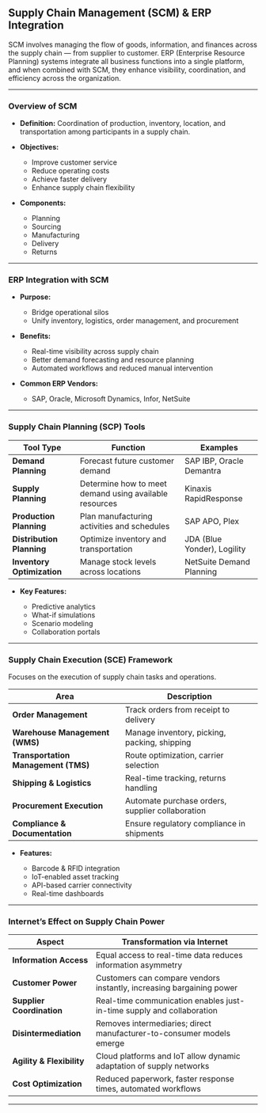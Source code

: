 ## **Supply Chain Management (SCM) & ERP Integration**

SCM involves managing the flow of goods, information, and finances across the supply chain — from supplier to customer. ERP (Enterprise Resource Planning) systems integrate all business functions into a single platform, and when combined with SCM, they enhance visibility, coordination, and efficiency across the organization.

---

### **Overview of SCM**

* **Definition:** Coordination of production, inventory, location, and transportation among participants in a supply chain.
* **Objectives:**

  * Improve customer service
  * Reduce operating costs
  * Achieve faster delivery
  * Enhance supply chain flexibility
* **Components:**

  * Planning
  * Sourcing
  * Manufacturing
  * Delivery
  * Returns

---

### **ERP Integration with SCM**

* **Purpose:**

  * Bridge operational silos
  * Unify inventory, logistics, order management, and procurement
* **Benefits:**

  * Real-time visibility across supply chain
  * Better demand forecasting and resource planning
  * Automated workflows and reduced manual intervention
* **Common ERP Vendors:**

  * SAP, Oracle, Microsoft Dynamics, Infor, NetSuite

---

### **Supply Chain Planning (SCP) Tools**

| **Tool Type**              | **Function**                                           | **Examples**                |
| -------------------------- | ------------------------------------------------------ | --------------------------- |
| **Demand Planning**        | Forecast future customer demand                        | SAP IBP, Oracle Demantra    |
| **Supply Planning**        | Determine how to meet demand using available resources | Kinaxis RapidResponse       |
| **Production Planning**    | Plan manufacturing activities and schedules            | SAP APO, Plex               |
| **Distribution Planning**  | Optimize inventory and transportation                  | JDA (Blue Yonder), Logility |
| **Inventory Optimization** | Manage stock levels across locations                   | NetSuite Demand Planning    |

* **Key Features:**

  * Predictive analytics
  * What-if simulations
  * Scenario modeling
  * Collaboration portals

---

### **Supply Chain Execution (SCE) Framework**

Focuses on the execution of supply chain tasks and operations.

| **Area**                            | **Description**                                  |
| ----------------------------------- | ------------------------------------------------ |
| **Order Management**                | Track orders from receipt to delivery            |
| **Warehouse Management (WMS)**      | Manage inventory, picking, packing, shipping     |
| **Transportation Management (TMS)** | Route optimization, carrier selection            |
| **Shipping & Logistics**            | Real-time tracking, returns handling             |
| **Procurement Execution**           | Automate purchase orders, supplier collaboration |
| **Compliance & Documentation**      | Ensure regulatory compliance in shipments        |

* **Features:**

  * Barcode & RFID integration
  * IoT-enabled asset tracking
  * API-based carrier connectivity
  * Real-time dashboards

---

### **Internet’s Effect on Supply Chain Power**

| **Aspect**                | **Transformation via Internet**                                       |
| ------------------------- | --------------------------------------------------------------------- |
| **Information Access**    | Equal access to real-time data reduces information asymmetry          |
| **Customer Power**        | Customers can compare vendors instantly, increasing bargaining power  |
| **Supplier Coordination** | Real-time communication enables just-in-time supply and collaboration |
| **Disintermediation**     | Removes intermediaries; direct manufacturer-to-consumer models emerge |
| **Agility & Flexibility** | Cloud platforms and IoT allow dynamic adaptation of supply networks   |
| **Cost Optimization**     | Reduced paperwork, faster response times, automated workflows         |

---

